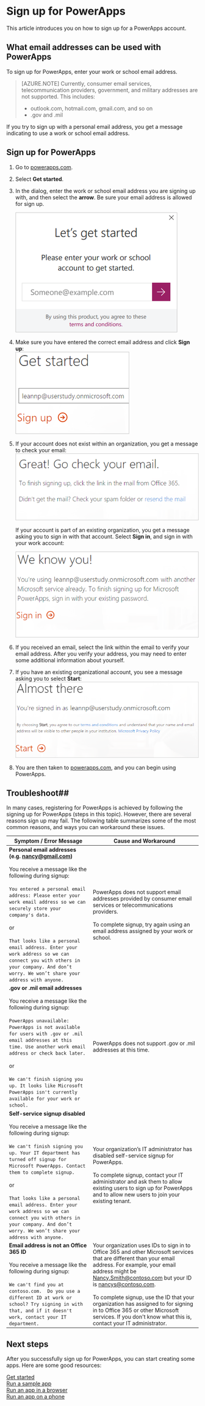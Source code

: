 <properties
    pageTitle="How to sign up for PowerApps | Microsoft PowerApps"
    description="Follow these steps in order to signup for PowerApps."
    services=""
    suite="powerapps"
    documentationCenter="na"
    authors="jamesol-msft"
    manager="darshand"
    editor=""
    tags=""
 />
<tags
    ms.service="powerapps"
    ms.devlang="na"
    ms.topic="article"
    ms.tgt_pltfrm="na"
    ms.workload="na"
    ms.date="04/28/2016"
    ms.author="jamesol"/>

# Sign up for PowerApps

This article introduces you on how to sign up for a PowerApps account.

## What email addresses can be used with PowerApps ##
To sign up for PowerApps, enter your work or school email address.

> [AZURE.NOTE] Currently, consumer email services, telecommunication providers, government, and military addresses are not supported. This includes:
> - outlook.com, hotmail.com, gmail.com, and so on
> - .gov and .mil


If you try to sign up with a personal email address, you get a message indicating to use a work or school email address.


## Sign up for PowerApps

1. Go to [powerapps.com][1].

2. Select **Get started**.

3. In the dialog, enter the work or school email address you are signing up with, and then select the **arrow**. Be sure your email address is allowed for sign up.  

	![](./media/signup-for-powerapps/PowerApps_Dialog.png)

4. Make sure you have entered the correct email address and click **Sign up**:  
	![](./media/signup-for-powerapps/BoxPortal_GettingStarted.png)

5. If your account does not exist within an organization, you get a message to check your email:  
	![](./media/signup-for-powerapps/BoxPortal_CheckYourEmail.png)

	If your account is part of an existing organization, you get a message asking you to sign in with that account. Select **Sign in**, and sign in with your work account:  

	![](./media/signup-for-powerapps/BoxPortal_WeKnowYou.png)

6. If you received an email, select the link within the email to verify your email address. After you verify your address, you may need to enter some additional information about yourself.

7. If you have an existing organizational account, you see a message asking you to select **Start**:  
![](./media/signup-for-powerapps/BoxPortal_AlmostThere.png)

8. You are then taken to [powerapps.com][2], and you can begin using PowerApps.

## Troubleshoot##
In many cases, registering for PowerApps is achieved by following the signing up for PowerApps (steps in this topic). However, there are several reasons sign up may fail.  The following table summarizes some of the most common reasons, and ways you can workaround these issues.

| Symptom / Error Message |Cause and Workaround|
|---|---|
| **Personal email addresses (e.g. nancy@gmail.com)** <br> <br> You receive a message like the following during signup: <br> <br> `You entered a personal email address: Please enter your work email address so we can securely store your company's data.` <br> <br> or <br> <br> `That looks like a personal email address. Enter your work address so we can connect you with others in your company. And don’t worry. We won’t share your address with anyone.`| PowerApps does not support email addresses provided by consumer email services or telecommunications providers. <br> <br> To complete signup, try again using an email address assigned by your work or school.|
| **.gov or .mil email addresses** <br> <br> You receive a message like the following during signup: <br> <br> `PowerApps unavailable: PowerApps is not available for users with .gov or .mil email addresses at this time. Use another work email address or check back later.` <br> <br> or <br> <br> `We can't finish signing you up. It looks like Microsoft PowerApps isn't currently available for your work or school.` | PowerApps does not support .gov or .mil addresses at this time.|
| **Self-service signup disabled** <br> <br> You receive a message like the following during signup: <br> <br> `We can't finish signing you up. Your IT department has turned off signup for Microsoft PowerApps. Contact them to complete signup.` <br> <br> or <br> <br> `That looks like a personal email address. Enter your work address so we can connect you with others in your company. And don’t worry. We won’t share your address with anyone.` | Your organization’s IT administrator has disabled self-service signup for PowerApps. <br> <br> To complete signup, contact your IT administrator and ask them to allow existing users to sign up for PowerApps and to allow new users to join your existing tenant.|
| **Email address is not an Office 365 ID** <br> <br>  You receive a message like the following during signup: <br> <br> `We can't find you at contoso.com.  Do you use a different ID at work or school? Try signing in with that, and if it doesn't work, contact your IT department.` | Your organization uses IDs to sign in to Office 365 and other Microsoft services that are different than your email address.  For example, your email address might be Nancy.Smith@contoso.com but your ID is nancys@contoso.com. <br> <br> To complete signup, use the ID that your organization has assigned to for signing in to Office 365 or other Microsoft services.  If you don't know what this is, contact your IT administrator. |

## Next steps

After you successfully sign up for PowerApps, you can start creating some apps. Here are some good resources:

[Get started](./getting-started.md)  
[Run a sample app](./open-and-run-a-sample-app.md)  
[Run an app in a browser](./run-app-browser.md)  
[Run an app on a phone](./run-app-client.md)  

<!--Reference links in article-->
[1]: http://go.microsoft.com/fwlink/?LinkId=715583
[2]: http://go.microsoft.com/fwlink/?LinkId=708209
